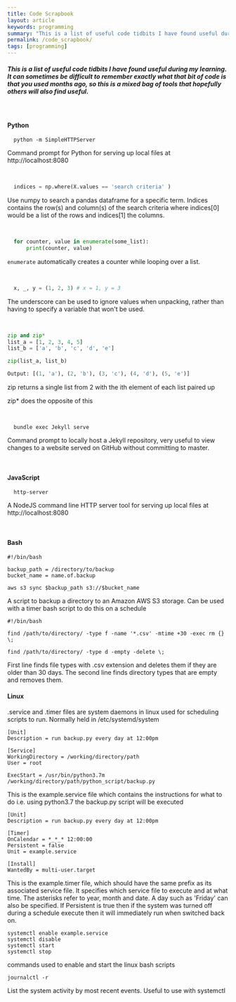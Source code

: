 ```yaml
---
title: Code Scrapbook
layout: article
keywords: programming
summary: "This is a list of useful code tidbits I have found useful during my learning."
permalink: /code_scrapbook/
tags: [programming]
---
```


##### This is a list of useful code tidbits I have found useful during my learning. It can sometimes be difficult to remember exactly what that bit of code is that you used months ago, so this is a mixed bag of tools that hopefully others will also find useful.

<br/>

#### Python
```
  python -m SimpleHTTPServer
```
Command prompt for Python for serving up local files at http://localhost:8080

<br/>

``` python
  indices = np.where(X.values == 'search criteria' )
```
Use numpy to search a pandas dataframe for a specific term. Indices contains the row(s) and column(s) of the search criteria where indices[0] would be a list of the rows and indices[1] the columns.

<br/>

``` python
  for counter, value in enumerate(some_list):
      print(counter, value)
```
`enumerate` automatically creates a counter while looping over a list.

<br/>

``` python
  x, _, y = (1, 2, 3) # x = 1, y = 3
```
The underscore can be used to ignore values when unpacking, rather than having to specify a variable that won't be used.

<br/>

``` python
zip and zip*
list_a = [1, 2, 3, 4, 5]
list_b = ['a', 'b', 'c', 'd', 'e']

zip(list_a, list_b)

Output: [(1, 'a'), (2, 'b'), (3, 'c'), (4, 'd'), (5, 'e')]
```
zip returns a single list from 2 with the ith element of each list paired up

zip* does the opposite of this

<br/>


```
  bundle exec Jekyll serve
```    
Command prompt to locally host a Jekyll repository, very useful to view changes to a website served on GitHub without committing to master.

<br/>

#### JavaScript


```
  http-server
```
A NodeJS command line HTTP server tool for serving up local files at http://localhost:8080

<br/>

#### Bash

```
#!/bin/bash

backup_path = /directory/to/backup
bucket_name = name.of.backup

aws s3 sync $backup_path s3://$bucket_name
```
A script to backup a directory to an Amazon AWS S3 storage. Can be used with a timer bash script to do this on a schedule

```
#!/bin/bash

find /path/to/directory/ -type f -name '*.csv' -mtime +30 -exec rm {} \;

find /path/to/directory/ -type d -empty -delete \;
```
First line finds file types with .csv extension and deletes them if they are older than 30 days.
The second line finds directory types that are empty and removes them.

#### Linux
.service and .timer files are system daemons in linux used for scheduling scripts to run.
Normally held in /etc/systemd/system

``` linux
[Unit]
Description = run backup.py every day at 12:00pm

[Service]
WorkingDirectory = /working/directory/path
User = root

ExecStart = /usr/bin/python3.7m /working/directory/path/python_script/backup.py
```
This is the example.service file which contains the instructions for what to do i.e. using python3.7 the backup.py script will be executed

``` linux
[Unit]
Description = run backup.py every day at 12:00pm

[Timer]
OnCalendar = *_*_* 12:00:00
Persistent = false
Unit = example.service

[Install]
WantedBy = multi-user.target
```
This is the example.timer file, which should have the same prefix as its associated service file. It specifies which service file to execute and at what time. The asterisks refer to year, month and date. A day such as 'Friday' can also be specified. If Persistent is true then if the system was turned off during a schedule execute then it will immediately run when switched back on.

``` linux
systemctl enable example.service
systemctl disable
systemctl start
systemctl stop
```
commands used to enable and start the linux bash scripts

``` linux
journalctl -r
```
List the system activity by most recent events. Useful to use with systemctl 
